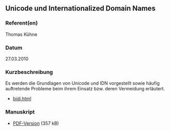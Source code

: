 
 
## Unicode und Internationalized Domain Names


### Referent(en)
 Thomas Kühne

### Datum
 27.03.2010

### Kurzbeschreibung
 Es werden die Grundlagen von Unicode und IDN vorgestellt sowie häufig auftretende Probleme beim ihrem Einsatz bzw. deren Vermeidung erläutert.

* [bidi.html](/download/Vortraege/bidi.html)
### Manuskript

          
* [PDF-Version](/download/Vortraege/Unicode_LIT_2010.pdf) (357 kB)
                 
              
           
      
  

